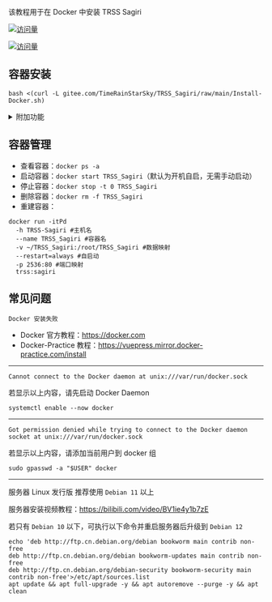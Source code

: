 该教程用于在 Docker 中安装 TRSS Sagiri

[![访问量](https://visitor-badge.glitch.me/badge?page_id=TimeRainStarSky.TRSS_Sagiri-Docker&right_color=red&left_text=访%20问%20量)](https://docker.com)

[![访问量](https://profile-counter.glitch.me/TimeRainStarSky-TRSS_Sagiri-Docker/count.svg)](https://docker.com)

## 容器安装

```
bash <(curl -L gitee.com/TimeRainStarSky/TRSS_Sagiri/raw/main/Install-Docker.sh)
```

<details><summary>附加功能</summary>

自定义 安装路径 `DIR` 启动命令 `CMD` 容器名 `DKNAME` （可用于多开）

举例：将脚本安装至 `/Bot` 启动命令 `trss` 容器名 `TRSS` 

```
DIR=/Bot CMD=trss DKNAME=TRSS bash <(x
```

</details>

## 容器管理

- 查看容器：`docker ps -a`
- 启动容器：`docker start TRSS_Sagiri`（默认为开机自启，无需手动启动）
- 停止容器：`docker stop -t 0 TRSS_Sagiri`
- 删除容器：`docker rm -f TRSS_Sagiri`
- 重建容器：

```
docker run -itPd
  -h TRSS-Sagiri #主机名
  --name TRSS_Sagiri #容器名
  -v ~/TRSS_Sagiri:/root/TRSS_Sagiri #数据映射
  --restart=always #自启动
  -p 2536:80 #端口映射
  trss:sagiri
```

## 常见问题

```
Docker 安装失败
```

- Docker 官方教程：<https://docker.com>
- Docker-Practice 教程：<https://vuepress.mirror.docker-practice.com/install>

---

```
Cannot connect to the Docker daemon at unix:///var/run/docker.sock
```

若显示以上内容，请先启动 Docker Daemon

```
systemctl enable --now docker
```

---

```
Got permission denied while trying to connect to the Docker daemon socket at unix:///var/run/docker.sock
```

若显示以上内容，请添加当前用户到 docker 组

```
sudo gpasswd -a "$USER" docker
```

---

服务器 Linux 发行版 推荐使用 `Debian 11` 以上

服务器安装视频教程：<https://bilibili.com/video/BV1ie4y1b7zE>

若只有 `Debian 10` 以下，可执行以下命令并重启服务器后升级到 `Debian 12`

```
echo 'deb http://ftp.cn.debian.org/debian bookworm main contrib non-free
deb http://ftp.cn.debian.org/debian bookworm-updates main contrib non-free
deb http://ftp.cn.debian.org/debian-security bookworm-security main contrib non-free'>/etc/apt/sources.list
apt update && apt full-upgrade -y && apt autoremove --purge -y && apt clean
```
